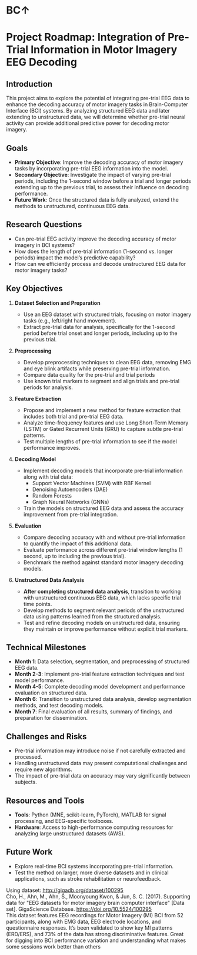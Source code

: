 # BC&#8593;
# Project Roadmap: Integration of Pre-Trial Information in Motor Imagery EEG Decoding

## Introduction
This project aims to explore the potential of integrating pre-trial EEG data to enhance the decoding accuracy of motor imagery tasks in Brain-Computer Interface (BCI) systems. By analyzing structured EEG data and later extending to unstructured data, we will determine whether pre-trial neural activity can provide additional predictive power for decoding motor imagery.

## Goals
- **Primary Objective**: Improve the decoding accuracy of motor imagery tasks by incorporating pre-trial EEG information into the model.
- **Secondary Objective**: Investigate the impact of varying pre-trial periods, including the 1-second window before a trial and longer periods extending up to the previous trial, to assess their influence on decoding performance.
- **Future Work**: Once the structured data is fully analyzed, extend the methods to unstructured, continuous EEG data.

## Research Questions
- Can pre-trial EEG activity improve the decoding accuracy of motor imagery in BCI systems?
- How does the length of pre-trial information (1-second vs. longer periods) impact the model’s predictive capability?
- How can we efficiently process and decode unstructured EEG data for motor imagery tasks?

## Key Objectives
1. **Dataset Selection and Preparation**  
   - Use an EEG dataset with structured trials, focusing on motor imagery tasks (e.g., left/right hand movement).
   - Extract pre-trial data for analysis, specifically for the 1-second period before trial onset and longer periods, including up to the previous trial.

2. **Preprocessing**  
   - Develop preprocessing techniques to clean EEG data, removing EMG and eye blink artifacts while preserving pre-trial information.
   - Compare data quality for the pre-trial and trial periods
   - Use known trial markers to segment and align trials and pre-trial periods for analysis.

3. **Feature Extraction**  
   - Propose and implement a new method for feature extraction that includes both trial and pre-trial EEG data.
   - Analyze time-frequency features and use Long Short-Term Memory (LSTM) or Gated Recurrent Units (GRU) to capture subtle pre-trial patterns.
   - Test multiple lengths of pre-trial information to see if the model performance improves.

4. **Decoding Model**  
   - Implement decoding models that incorporate pre-trial information along with trial data:
     * Support Vector Machines (SVM) with RBF Kernel
     * Denoising Autoencoders (DAE)
     * Random Forests
     * Graph Neural Networks (GNNs)
   - Train the models on structured EEG data and assess the accuracy improvement from pre-trial integration.

5. **Evaluation**  
   - Compare decoding accuracy with and without pre-trial information to quantify the impact of this additional data.
   - Evaluate performance across different pre-trial window lengths (1 second, up to including the previous trial).
   - Benchmark the method against standard motor imagery decoding models.

6. **Unstructured Data Analysis**  
   - **After completing structured data analysis**, transition to working with unstructured continuous EEG data, which lacks specific trial time points.
   - Develop methods to segment relevant periods of the unstructured data using patterns learned from the structured analysis.
   - Test and refine decoding models on unstructured data, ensuring they maintain or improve performance without explicit trial markers.

## Technical Milestones
- **Month 1**: Data selection, segmentation, and preprocessing of structured EEG data.
- **Month 2-3**: Implement pre-trial feature extraction techniques and test model performance.
- **Month 4-5**: Complete decoding model development and performance evaluation on structured data.
- **Month 6**: Transition to unstructured data analysis, develop segmentation methods, and test decoding models.
- **Month 7**: Final evaluation of all results, summary of findings, and preparation for dissemination.

## Challenges and Risks
- Pre-trial information may introduce noise if not carefully extracted and processed.
- Handling unstructured data may present computational challenges and require new algorithms.
- The impact of pre-trial data on accuracy may vary significantly between subjects.

## Resources and Tools
- **Tools**: Python (MNE, scikit-learn, PyTorch), MATLAB for signal processing, and EEG-specific toolboxes.
- **Hardware**: Access to high-performance computing resources for analyzing large unstructured datasets (AWS).

## Future Work
- Explore real-time BCI systems incorporating pre-trial information.
- Test the method on larger, more diverse datasets and in clinical applications, such as stroke rehabilitation or neurofeedback.

Using dataset: http://gigadb.org/dataset/100295  
Cho, H., Ahn, M., Ahn, S., Moonyoung Kwon, & Jun, S. C. (2017). Supporting data for "EEG datasets for motor imagery brain computer interface" [Data set]. GigaScience Database. https://doi.org/10.5524/100295  
This dataset features EEG recordings for Motor Imagery (MI) BCI from 52 participants, along with EMG data, EEG electrode locations, and questionnaire responses. It’s been validated to show key MI patterns (ERD/ERS), and 73% of the data has strong discriminative features. Great for digging into BCI performance variation and understanding what makes some sessions work better than others  

